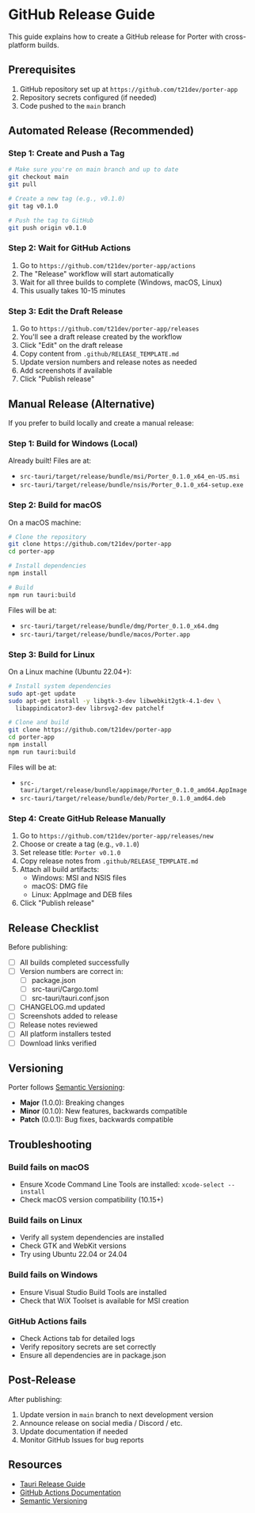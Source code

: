 # GitHub Release Guide

This guide explains how to create a GitHub release for Porter with cross-platform builds.

## Prerequisites

1. GitHub repository set up at `https://github.com/t21dev/porter-app`
2. Repository secrets configured (if needed)
3. Code pushed to the `main` branch

## Automated Release (Recommended)

### Step 1: Create and Push a Tag

```bash
# Make sure you're on main branch and up to date
git checkout main
git pull

# Create a new tag (e.g., v0.1.0)
git tag v0.1.0

# Push the tag to GitHub
git push origin v0.1.0
```

### Step 2: Wait for GitHub Actions

1. Go to `https://github.com/t21dev/porter-app/actions`
2. The "Release" workflow will start automatically
3. Wait for all three builds to complete (Windows, macOS, Linux)
4. This usually takes 10-15 minutes

### Step 3: Edit the Draft Release

1. Go to `https://github.com/t21dev/porter-app/releases`
2. You'll see a draft release created by the workflow
3. Click "Edit" on the draft release
4. Copy content from `.github/RELEASE_TEMPLATE.md`
5. Update version numbers and release notes as needed
6. Add screenshots if available
7. Click "Publish release"

## Manual Release (Alternative)

If you prefer to build locally and create a manual release:

### Step 1: Build for Windows (Local)

Already built! Files are at:
- `src-tauri/target/release/bundle/msi/Porter_0.1.0_x64_en-US.msi`
- `src-tauri/target/release/bundle/nsis/Porter_0.1.0_x64-setup.exe`

### Step 2: Build for macOS

On a macOS machine:

```bash
# Clone the repository
git clone https://github.com/t21dev/porter-app
cd porter-app

# Install dependencies
npm install

# Build
npm run tauri:build
```

Files will be at:
- `src-tauri/target/release/bundle/dmg/Porter_0.1.0_x64.dmg`
- `src-tauri/target/release/bundle/macos/Porter.app`

### Step 3: Build for Linux

On a Linux machine (Ubuntu 22.04+):

```bash
# Install system dependencies
sudo apt-get update
sudo apt-get install -y libgtk-3-dev libwebkit2gtk-4.1-dev \
  libappindicator3-dev librsvg2-dev patchelf

# Clone and build
git clone https://github.com/t21dev/porter-app
cd porter-app
npm install
npm run tauri:build
```

Files will be at:
- `src-tauri/target/release/bundle/appimage/Porter_0.1.0_amd64.AppImage`
- `src-tauri/target/release/bundle/deb/Porter_0.1.0_amd64.deb`

### Step 4: Create GitHub Release Manually

1. Go to `https://github.com/t21dev/porter-app/releases/new`
2. Choose or create a tag (e.g., `v0.1.0`)
3. Set release title: `Porter v0.1.0`
4. Copy release notes from `.github/RELEASE_TEMPLATE.md`
5. Attach all build artifacts:
   - Windows: MSI and NSIS files
   - macOS: DMG file
   - Linux: AppImage and DEB files
6. Click "Publish release"

## Release Checklist

Before publishing:

- [ ] All builds completed successfully
- [ ] Version numbers are correct in:
  - [ ] package.json
  - [ ] src-tauri/Cargo.toml
  - [ ] src-tauri/tauri.conf.json
- [ ] CHANGELOG.md updated
- [ ] Screenshots added to release
- [ ] Release notes reviewed
- [ ] All platform installers tested
- [ ] Download links verified

## Versioning

Porter follows [Semantic Versioning](https://semver.org/):

- **Major** (1.0.0): Breaking changes
- **Minor** (0.1.0): New features, backwards compatible
- **Patch** (0.0.1): Bug fixes, backwards compatible

## Troubleshooting

### Build fails on macOS
- Ensure Xcode Command Line Tools are installed: `xcode-select --install`
- Check macOS version compatibility (10.15+)

### Build fails on Linux
- Verify all system dependencies are installed
- Check GTK and WebKit versions
- Try using Ubuntu 22.04 or 24.04

### Build fails on Windows
- Ensure Visual Studio Build Tools are installed
- Check that WiX Toolset is available for MSI creation

### GitHub Actions fails
- Check Actions tab for detailed logs
- Verify repository secrets are set correctly
- Ensure all dependencies are in package.json

## Post-Release

After publishing:

1. Update version in `main` branch to next development version
2. Announce release on social media / Discord / etc.
3. Update documentation if needed
4. Monitor GitHub Issues for bug reports

## Resources

- [Tauri Release Guide](https://tauri.app/v1/guides/distribution/)
- [GitHub Actions Documentation](https://docs.github.com/en/actions)
- [Semantic Versioning](https://semver.org/)

